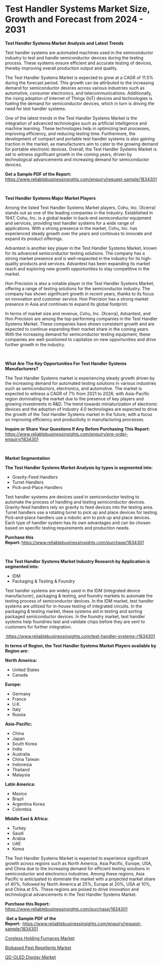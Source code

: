 <p><h1>Test Handler Systems Market Size, Growth and Forecast from 2024 - 2031</h1></p><p><strong>Test Handler Systems Market Analysis and Latest Trends</strong></p>
<p><p>Test handler systems are automated machines used in the semiconductor industry to test and handle semiconductor devices during the testing process. These systems ensure efficient and accurate testing of devices, thereby improving overall production output and quality.</p><p>The Test Handler Systems Market is expected to grow at a CAGR of 11.5% during the forecast period. This growth can be attributed to the increasing demand for semiconductor devices across various industries such as automotive, consumer electronics, and telecommunications. Additionally, the rising adoption of Internet of Things (IoT) devices and technologies is fueling the demand for semiconductor devices, which in turn is driving the need for test handler systems.</p><p>One of the latest trends in the Test Handler Systems Market is the integration of advanced technologies such as artificial intelligence and machine learning. These technologies help in optimizing test processes, improving efficiency, and reducing testing time. Furthermore, the development of compact and portable test handler systems is also gaining traction in the market, as manufacturers aim to cater to the growing demand for portable electronic devices. Overall, the Test Handler Systems Market is set to witness significant growth in the coming years, driven by technological advancements and increasing demand for semiconductor devices.</p></p>
<p><strong>Get a Sample PDF of the Report:&nbsp;</strong> <a href="https://www.reliablebusinessinsights.com/enquiry/request-sample/1834301">https://www.reliablebusinessinsights.com/enquiry/request-sample/1834301</a></p>
<p>&nbsp;</p>
<p><strong>Test Handler Systems Major Market Players</strong></p>
<p><p>Among the listed Test Handler Systems Market players, Cohu, Inc. (Xcerra) stands out as one of the leading companies in the industry. Established in 1947, Cohu, Inc. is a global leader in back-end semiconductor equipment and services, providing test handler systems for a wide range of applications. With a strong presence in the market, Cohu, Inc. has experienced steady growth over the years and continues to innovate and expand its product offerings.</p><p>Advantest is another key player in the Test Handler Systems Market, known for its advanced semiconductor testing solutions. The company has a strong market presence and is well-respected in the industry for its high-quality products and services. Advantest has been expanding its market reach and exploring new growth opportunities to stay competitive in the market.</p><p>Hon Precision is also a notable player in the Test Handler Systems Market, offering a range of testing solutions for the semiconductor industry. The company has shown significant growth in recent years, thanks to its focus on innovation and customer service. Hon Precision has a strong market presence in Asia and continues to expand its global footprint.</p><p>In terms of market size and revenue, Cohu, Inc. (Xcerra), Advantest, and Hon Precision are among the top-performing companies in the Test Handler Systems Market. These companies have shown consistent growth and are expected to continue expanding their market share in the coming years. With the increasing demand for semiconductor testing equipment, these companies are well-positioned to capitalize on new opportunities and drive further growth in the industry.</p></p>
<p>&nbsp;</p>
<p><strong>What Are The Key Opportunities For Test Handler Systems Manufacturers?</strong></p>
<p><p>The Test Handler Systems market is experiencing steady growth driven by the increasing demand for automated testing solutions in various industries such as semiconductors, electronics, and automotive. The market is expected to witness a CAGR of 7% from 2021 to 2026, with Asia-Pacific region dominating the market due to the presence of key players and growing investments in R&D. The trend towards miniaturization of electronic devices and the adoption of Industry 4.0 technologies are expected to drive the growth of the Test Handler Systems market in the future, with a focus on improving efficiency and productivity in manufacturing processes.</p></p>
<p><strong>Inquire or Share Your Questions If Any Before Purchasing This Report:</strong> <a href="https://www.reliablebusinessinsights.com/enquiry/pre-order-enquiry/1834301">https://www.reliablebusinessinsights.com/enquiry/pre-order-enquiry/1834301</a></p>
<p>&nbsp;</p>
<p><strong>Market Segmentation</strong></p>
<p><strong>The Test Handler Systems Market Analysis by types is segmented into:</strong></p>
<p><ul><li>Gravity-Feed Handlers</li><li>Turret Handlers</li><li>Pick-and-Place Handlers</li></ul></p>
<p><p>Test handler systems are devices used in semiconductor testing to automate the process of handling and testing semiconductor devices. Gravity-feed handlers rely on gravity to feed devices into the testing area. Turret handlers use a rotating turret to pick up and place devices for testing. Pick-and-place handlers use a robotic arm to pick up and place devices. Each type of handler system has its own advantages and can be chosen based on specific testing requirements and production needs.</p></p>
<p><strong>Purchase this Report:&nbsp;</strong><a href="https://www.reliablebusinessinsights.com/purchase/1834301">https://www.reliablebusinessinsights.com/purchase/1834301</a></p>
<p>&nbsp;</p>
<p><strong>The Test Handler Systems Market Industry Research by Application is segmented into:</strong></p>
<p><ul><li>IDM</li><li>Packaging & Testing & Foundry</li></ul></p>
<p><p>Test handler systems are widely used in the IDM (integrated device manufacturer), packaging & testing, and foundry markets to automate the testing process of semiconductor devices. In the IDM market, test handler systems are utilized for in-house testing of integrated circuits. In the packaging & testing market, these systems aid in testing and sorting packaged semiconductor devices. In the foundry market, test handler systems help foundries test and validate chips before they are sent to customers for further integration.</p></p>
<p><a href="https://www.reliablebusinessinsights.com/test-handler-systems-r1834301">&nbsp;https://www.reliablebusinessinsights.com/test-handler-systems-r1834301</a></p>
<p><strong>In terms of Region, the Test Handler Systems Market Players available by Region are:</strong></p>
<p>
    <p> <strong> North America: </strong>
        <ul>
            <li>United States</li>
            <li>Canada</li>
        </ul>
        </p> 
    <p> <strong> Europe: </strong>
        <ul>
            <li>Germany</li>
            <li>France</li>
            <li>U.K.</li>
            <li>Italy</li>
            <li>Russia</li>
        </ul>
        </p> 
    <p> <strong> Asia-Pacific: </strong>
        <ul>
            <li>China</li>
            <li>Japan</li>
            <li>South Korea</li>
            <li>India</li>
            <li>Australia</li>
            <li>China Taiwan</li>
            <li>Indonesia</li>
            <li>Thailand</li>
            <li>Malaysia</li>
        </ul>
        </p> 
    <p> <strong> Latin America: </strong>
        <ul>
            <li>Mexico</li>
            <li>Brazil</li>
            <li>Argentina Korea</li>
            <li>Colombia</li>
        </ul>
        </p> 
    <p> <strong> Middle East & Africa: </strong>
        <ul>
            <li>Turkey</li>
            <li>Saudi</li>
            <li>Arabia</li>
            <li>UAE</li>
            <li>Korea</li>
        </ul>
    </p>
    </p>
<p><p>The Test Handler Systems Market is expected to experience significant growth across regions such as North America, Asia Pacific, Europe, USA, and China due to the increasing demand for efficient testing solutions in semiconductor and electronics industries. Among these regions, Asia Pacific is anticipated to dominate the market with a projected market share of 40%, followed by North America at 25%, Europe at 20%, USA at 10%, and China at 5%. These regions are poised to drive innovation and technological advancements in the Test Handler Systems Market.</p></p>
<p><strong>Purchase this Report: </strong><a href="https://www.reliablebusinessinsights.com/purchase/1834301">https://www.reliablebusinessinsights.com/purchase/1834301</a></p>
<p>&nbsp;<strong>Get a Sample PDF of the Report:&nbsp;&nbsp;</strong><a href="https://www.reliablebusinessinsights.com/enquiry/request-sample/1834301">https://www.reliablebusinessinsights.com/enquiry/request-sample/1834301</a></p>
<p><strong></strong></p>
<p><p><a href="https://issuu.com/reportprime-2/docs/coreless-holding-furnaces-market-size-2030.pptx">Coreless Holding Furnaces Market</a></p><p><a href="https://github.com/Brown8Reggie/Market-Research-Report-List-1/blob/main/biobased-pest-repellents-market.md">Biobased Pest Repellents Market</a></p><p><a href="https://github.com/GaryrankliznmwoXff/Market-Research-Report-List-1/blob/main/qd-oled-display-market.md">QD-OLED Display Market</a></p></p>
